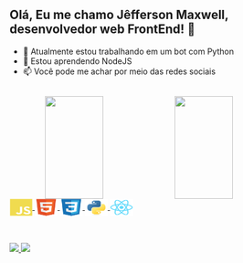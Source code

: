 ## Olá, Eu me chamo Jêfferson Maxwell, desenvolvedor web FrontEnd! 👋

- 🔭 Atualmente estou trabalhando em um bot com Python
- 🌱 Estou aprendendo NodeJS
- 📫 Você pode me achar por meio das redes sociais
  ##
<div>
  <div align="center">
    <a style="display:flex;flex-wrap: wrap;" href="https://github.com/MaxwellAt">
    <img width='45%' height="180em" src="https://github-readme-stats.vercel.app/api?username=MaxwellAt&show_icons=true&theme=merko&include_all_commits=true&count_private=true"/>
    <img width='45%' height="180em" src="https://github-readme-stats.vercel.app/api/top-langs/?username=MaxwellAt&layout=compact&langs_count=10&theme=merko"/>
  </div>
  <br>
  <div style="display: inline_block">
    <img align="center" alt="Max-Js" height="30" width="40" src="https://raw.githubusercontent.com/devicons/devicon/master/icons/javascript/javascript-plain.svg">
    <img align="center" alt="Max-HTML" height="30" width="40" src="https://raw.githubusercontent.com/devicons/devicon/master/icons/html5/html5-original.svg">
    <img align="center" alt="Max-CSS" height="30" width="40" src="https://raw.githubusercontent.com/devicons/devicon/master/icons/css3/css3-original.svg">
    <img align="center" alt="Max-Python" height="30" width="40" src="https://raw.githubusercontent.com/devicons/devicon/master/icons/python/python-original.svg">
    <img align="center" alt="Max-React" height="30" width="40" src="https://raw.githubusercontent.com/devicons/devicon/master/icons/react/react-original.svg">
  </div>
</div>

  ##

<div> 
  <a href="https://www.instagram.com/j_maxwell__/" target="_blank">
    <img src="https://img.shields.io/badge/-Instagram-%23E4405F?style=for-the-badge&logo=instagram&logoColor=white" target="_blank">
  </a> 
  <a href = "mailto:jefferson.maxwell1603@gmail.com">
    <img src="https://img.shields.io/badge/-Gmail-%23333?style=for-the-badge&logo=gmail&logoColor=white" target="_blank">
  </a>
</div>
  
<!--
**MaxwellAt/MaxwellAt** is a ✨ _special_ ✨ repository because its `README.md` (this file) appears on your GitHub profile.

Here are some ideas to get you started:

- 🔭 I’m currently working on ...
- 🌱 I’m currently learning ...
- 👯 I’m looking to collaborate on ...
- 🤔 I’m looking for help with ...
- 💬 Ask me about ...
- 📫 How to reach me: ...
- 😄 Pronouns: ...
- ⚡ Fun fact: ...
-->
